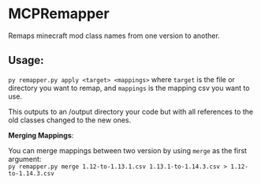 # MCPRemapper
Remaps minecraft mod class names from one version to another. 

## Usage:
`py remapper.py apply <target> <mappings>`
	where `target` is the file or directory you want to remap, and `mappings` is the mapping csv you want to use.

This outputs to an /output directory your code but with all references to the old classes changed to the new ones.

**Merging Mappings**:

You can merge mappings between two version by using `merge` as the first argument:  
`py remapper.py merge 1.12-to-1.13.1.csv 1.13.1-to-1.14.3.csv > 1.12-to-1.14.3.csv`
